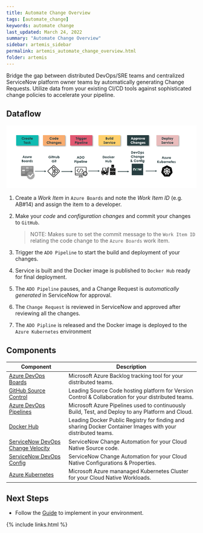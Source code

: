 ```yaml
---
title: Automate Change Overview
tags: [automate_change]
keywords: automate change
last_updated: March 24, 2022
summary: "Automate Change Overview"
sidebar: artemis_sidebar
permalink: artemis_automate_change_overview.html
folder: artemis
---
```


Bridge the gap between distributed DevOps/SRE teams and centralized ServiceNow platform owner teams by automatically generating Change Requests. Utilize data from your existing CI/CD tools against sophisticated change policies to accelerate your pipeline.

## Dataflow

![Dataflow](images/automate_change_dataflow.png)

1. Create a *Work Item* in `Azure Boards` and note the *Work Item ID* (e.g. AB#14) and assign the item to a developer.
1. Make your *code* and *configuration changes* and commit your changes to `GitHub`.

    > NOTE: Makes sure to set the commit message to the `Work Item ID` relating the code change to the `Azure Boards` work item.

1. Trigger the `ADO Pipeline` to start the build and deployment of your changes. 
1. Service is built and the Docker image is published to `Docker Hub` ready for final deployment.
1. The `ADO Pipeline` pauses, and a Change Request is *automatically generated* in ServiceNow for approval.
1. The `Change Request` is reviewed in ServiceNow and approved after reviewing all the changes.
1. The `ADO Pipline` is released and the Docker image is deployed to the `Azure Kubernetes` environment

## Components

| Component | Description |
|-----------|-------------|
| [Azure DevOps Boards](https://azure.microsoft.com/en-us/services/devops/boards/) | Microsoft Azure Backlog tracking tool for your distributed teams.|
| [GitHub Source Control](https://github.com) | Leading Source Code hosting platform for Version Control & Collaboration for your distributed teams.|
| [Azure DevOps Pipelines](https://azure.microsoft.com/en-us/services/devops/pipelines/) | Microsoft Azure Pipelines used to continuously Build, Test, and Deploy to any Platform and Cloud.|
| [Docker Hub](https://hub.docker.com) | Leading Docker Public Registry for finding and sharing Docker Container Images with your distributed teams.|
|[ServiceNow DevOps Change Velocity]({{site.data.urls.devops_change_velocity}}) | ServiceNow Change Automation for your Cloud Native Source code.|
| [ServiceNow DevOps Config]({{site.data.urls.devops_change_config}}) | ServiceNow Change Automation for your Cloud Native Configurations & Properties.|
| [Azure Kubernetes](https://docs.microsoft.com/en-us/azure/aks/intro-kubernetes) | Microsoft Azure mananaged Kubernetes Cluster for your Cloud Native Workloads.|

## Next Steps

* Follow the [Guide](artemis_automate_change_guide.html) to implement in your environment.

{% include links.html %}